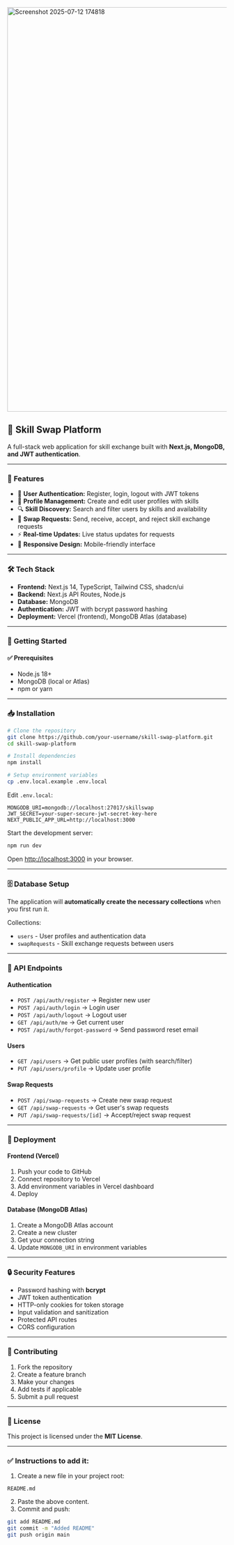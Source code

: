 <img width="1902" height="929" alt="Screenshot 2025-07-12 174818" src="https://github.com/user-attachments/assets/e89cf752-924e-49bf-9883-17b9257c1812" />

## 📌 Skill Swap Platform

A full-stack web application for skill exchange built with **Next.js, MongoDB, and JWT authentication**.

---

### 🚀 **Features**

* 🔑 **User Authentication:** Register, login, logout with JWT tokens
* 👤 **Profile Management:** Create and edit user profiles with skills
* 🔍 **Skill Discovery:** Search and filter users by skills and availability
* 🔄 **Swap Requests:** Send, receive, accept, and reject skill exchange requests
* ⚡ **Real-time Updates:** Live status updates for requests
* 📱 **Responsive Design:** Mobile-friendly interface

---

### 🛠️ **Tech Stack**

* **Frontend:** Next.js 14, TypeScript, Tailwind CSS, shadcn/ui
* **Backend:** Next.js API Routes, Node.js
* **Database:** MongoDB
* **Authentication:** JWT with bcrypt password hashing
* **Deployment:** Vercel (frontend), MongoDB Atlas (database)

---

### 🏁 **Getting Started**

#### ✅ Prerequisites

* Node.js 18+
* MongoDB (local or Atlas)
* npm or yarn

---

### 📥 Installation

```bash
# Clone the repository
git clone https://github.com/your-username/skill-swap-platform.git
cd skill-swap-platform

# Install dependencies
npm install

# Setup environment variables
cp .env.local.example .env.local
```

Edit `.env.local`:

```env
MONGODB_URI=mongodb://localhost:27017/skillswap
JWT_SECRET=your-super-secure-jwt-secret-key-here
NEXT_PUBLIC_APP_URL=http://localhost:3000
```

Start the development server:

```bash
npm run dev
```

Open [http://localhost:3000](http://localhost:3000) in your browser.

---

### 🗄️ Database Setup

The application will **automatically create the necessary collections** when you first run it.

Collections:

* `users` - User profiles and authentication data
* `swapRequests` - Skill exchange requests between users

---

### 📡 API Endpoints

#### **Authentication**

* `POST /api/auth/register` → Register new user
* `POST /api/auth/login` → Login user
* `POST /api/auth/logout` → Logout user
* `GET /api/auth/me` → Get current user
* `POST /api/auth/forgot-password` → Send password reset email

#### **Users**

* `GET /api/users` → Get public user profiles (with search/filter)
* `PUT /api/users/profile` → Update user profile

#### **Swap Requests**

* `POST /api/swap-requests` → Create new swap request
* `GET /api/swap-requests` → Get user's swap requests
* `PUT /api/swap-requests/[id]` → Accept/reject swap request

---

### 🚀 Deployment

#### **Frontend (Vercel)**

1. Push your code to GitHub
2. Connect repository to Vercel
3. Add environment variables in Vercel dashboard
4. Deploy

#### **Database (MongoDB Atlas)**

1. Create a MongoDB Atlas account
2. Create a new cluster
3. Get your connection string
4. Update `MONGODB_URI` in environment variables

---

### 🔒 Security Features

* Password hashing with **bcrypt**
* JWT token authentication
* HTTP-only cookies for token storage
* Input validation and sanitization
* Protected API routes
* CORS configuration

---

### 🤝 Contributing

1. Fork the repository
2. Create a feature branch
3. Make your changes
4. Add tests if applicable
5. Submit a pull request

---

### 📜 License

This project is licensed under the **MIT License**.

---

### ✅ Instructions to add it:

1. Create a new file in your project root:

```
README.md
```

2. Paste the above content.
3. Commit and push:

```bash
git add README.md
git commit -m "Added README"
git push origin main
```
